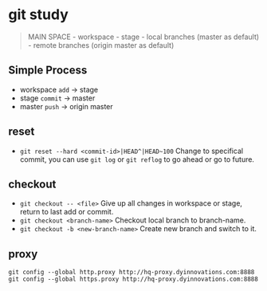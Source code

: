 # git study
> MAIN SPACE
    - workspace 
    - stage
    - local branches (master as default) 
    - remote branches (origin master as default)

## Simple Process
- workspace `add` -> stage
- stage `commit` -> master
- master `push` -> origin master

## reset
- `git reset --hard <commit-id>|HEAD^|HEAD~100`
  Change to specifical commit, you can use `git log` or `git reflog` to go ahead or go to future.


## checkout
- `git checkout -- <file>` 
  Give up all changes in workspace or stage, return to last add or commit.
- `git checkout <branch-name>`
  Checkout local branch to branch-name.
- `git checkout -b <new-branch-name>`
  Create new branch and switch to it.

## proxy
`git config --global http.proxy http://hq-proxy.dyinnovations.com:8888` 
`git config --global https.proxy http://hq-proxy.dyinnovations.com:8888`
